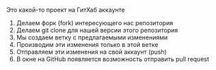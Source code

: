 Это какой-то проект на ГитХаб аккаунте


1. Делаем форк (fork) интересующего нас репозитория
2. Делаем git clone для нашей версии этого репозитория
3. Мы создаем ветку с предлагаемыми изменениями
4. Производим эти изменения только в этой ветке
5. Отправляем эти изменения на свой аккаунт (push)
6. В окне на GitHub появляется возможность отправить pull request
 